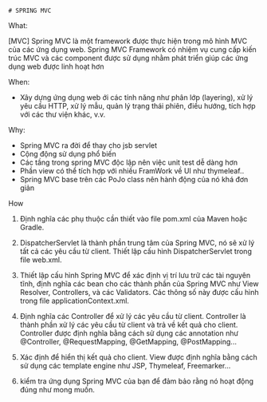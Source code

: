     # SPRING MVC
What:   

[MVC] Spring MVC là một framework được thực hiện trong mô hình MVC của các ứng dụng web. Spring MVC Framework có nhiệm vụ cung cấp kiến trúc MVC và các component được sử dụng nhằm phát triển giúp các ứng dụng web được linh hoạt hơn

When: 

- Xây dựng ứng dụng  web ới các tính năng như phân lớp (layering), xử lý yêu cầu HTTP, xử lý mẫu, quản lý trạng thái phiên, điều hướng, tích hợp với các thư viện khác, v.v.

Why: 
- Spring MVC ra đời để thay cho jsb servlet
- Cộng động sử dụng phổ biến
- Các tầng trong spring MVC độc lập nên việc unit test dễ dàng hơn
- Phần view có thể tích hợp với nhiều FramWork về UI như thymeleaf..
- Spring MVC base trên các PoJo class nên hành động của nó khá đơn giản

How

1. Định nghĩa các phụ thuộc cần thiết vào file pom.xml của Maven hoặc Gradle.

2. DispatcherServlet là thành phần trung tâm của Spring MVC, nó sẽ xử lý tất cả các yêu cầu từ client. Thiết lập cấu hình DispatcherServlet trong file web.xml.

3. Thiết lập cấu hình Spring MVC để xác định vị trí lưu trữ các tài nguyên tĩnh, định nghĩa các bean cho các thành phần của Spring MVC như View Resolver, Controllers, và các Validators. Các thông số này được cấu hình trong file applicationContext.xml.

4. Định nghĩa các Controller để xử lý các yêu cầu từ client. Controller là thành phần xử lý các yêu cầu từ client và trả về kết quả cho client. Controller được định nghĩa bằng cách sử dụng các annotation như @Controller, @RequestMapping, @GetMapping, @PostMapping...

5. Xác định để hiển thị kết quả cho client. View được định nghĩa bằng cách sử dụng các template engine như JSP, Thymeleaf, Freemarker...

6. kiểm tra ứng dụng Spring MVC của bạn để đảm bảo rằng nó hoạt động đúng như mong muốn.



